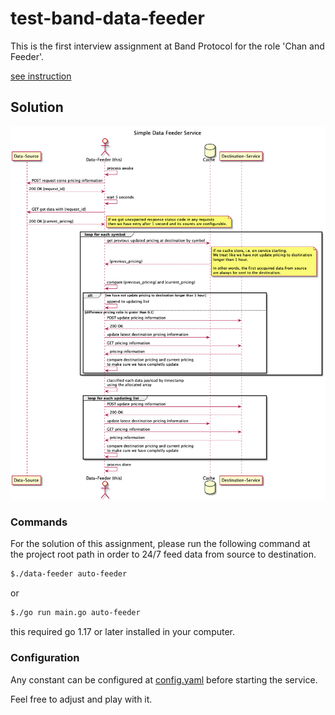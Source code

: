 # test-band-data-feeder

This is the first interview assignment at Band Protocol for the role 'Chan and Feeder'.

[see instruction](https://hackmd.io/@-xuuChM-TfSOB631tC1wMg/SyfnIhHLd#Simple-solution-for-this-interview)

## Solution

![sequence diagram](./docs/Simple%20Data%20Feeder%20Service.png)

### Commands

For the solution of this assignment, please run the following command at the project root path in order to 24/7 feed data from source to destination.


```sh
$./data-feeder auto-feeder
```

or

```sh
$./go run main.go auto-feeder
```

this required go 1.17 or later installed in your computer.

### Configuration

Any constant can be configured at [config.yaml](./config/config.yaml) before starting the service.

Feel free to adjust and play with it.